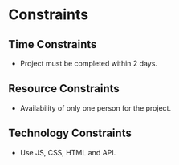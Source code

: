 # Constraints

## Time Constraints

- Project must be completed within 2 days.

## Resource Constraints

- Availability of only one person for the project.

## Technology Constraints

- Use JS, CSS, HTML and API.
